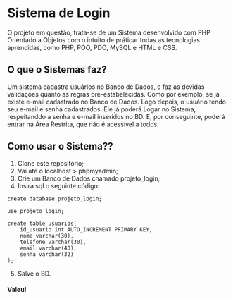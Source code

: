 # Sistema de Login

O projeto em questão, trata-se de um Sistema desenvolvido com PHP Orientado a Objetos com o intuito de práticar todas as tecnologias aprendidas, como PHP, POO, PDO, MySQL e HTML e CSS. 

## O que o Sistemas faz?

Um sistema cadastra usuários no Banco de Dados, e faz as devidas validações quanto as regras pré-estabelecidas. Como por exemplo, se já existe e-mail cadastrado no Banco de Dados. Logo depois, o usuário tendo seu e-mail e senha cadastrados. Ele já poderá Logar no Sistema, respeitanddo a senha e e-mail inseridos no BD. E, por conseguinte, poderá entrar na Área Restrita, que não é acessível a todos. 

## Como usar o Sistema??

1. Clone este repositório;
2. Vai até o localhost > phpmyadmin;
3. Crie um Banco de Dados chamado projeto_login;
4. Insira sql o seguinte código: 

~~~~
create database projeto_login;

use projeto_login;

create table usuarios(
    id_usuario int AUTO_INCREMENT PRIMARY KEY,
    nome varchar(30),
    telefone varchar(30),
    email varchar(40),
    senha varchar(32)
);
~~~~

5. Salve o BD. 

#### Valeu!